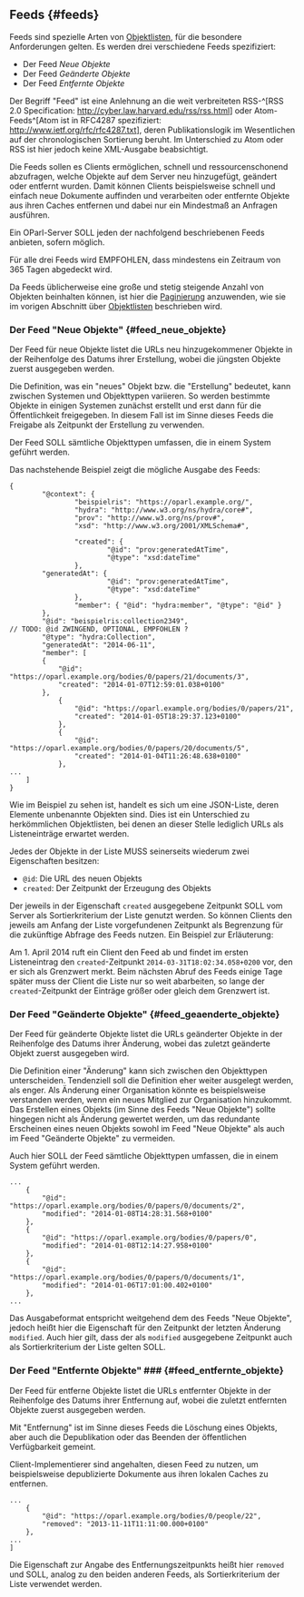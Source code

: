 Feeds  {#feeds}
-----

Feeds sind spezielle Arten von [Objektlisten](#objektlisten), für die
besondere Anforderungen gelten. Es werden drei verschiedene Feeds
spezifiziert:

* Der Feed *Neue Objekte*
* Der Feed *Geänderte Objekte*
* Der Feed *Entfernte Objekte*

Der Begriff "Feed" ist eine Anlehnung an die weit verbreiteten RSS-^[RSS
2.0 Specification: <http://cyber.law.harvard.edu/rss/rss.html>] oder 
Atom-Feeds^[Atom ist in RFC4287 spezifiziert: <http://www.ietf.org/rfc/rfc4287.txt>],
deren Publikationslogik im Wesentlichen auf der chronologischen
Sortierung beruht. Im Unterschied zu Atom oder RSS ist hier jedoch keine
XML-Ausgabe beabsichtigt.

Die Feeds sollen es Clients ermöglichen, schnell und ressourcenschonend
abzufragen, welche Objekte auf dem Server neu hinzugefügt, geändert oder
entfernt wurden. Damit können Clients beispielsweise schnell und einfach
neue Dokumente auffinden und verarbeiten oder entfernte Objekte aus ihren
Caches entfernen und dabei nur ein Mindestmaß an Anfragen ausführen.

Ein OParl-Server SOLL jeden der nachfolgend beschriebenen Feeds anbieten,
sofern möglich.

Für alle drei Feeds wird EMPFOHLEN, dass mindestens ein Zeitraum von 365 Tagen
abgedeckt wird.

Da Feeds üblicherweise eine große und stetig steigende Anzahl von Objekten
beinhalten können, ist hier die [Paginierung](#paginierung) anzuwenden, wie
sie im vorigen Abschnitt über [Objektlisten](#objektlisten) beschrieben wird.

### Der Feed "Neue Objekte"  {#feed_neue_objekte}

Der Feed für neue Objekte listet die URLs neu hinzugekommener Objekte in
der Reihenfolge des Datums ihrer Erstellung, wobei die jüngsten Objekte
zuerst ausgegeben werden.

Die Definition, was ein "neues" Objekt bzw. die "Erstellung" bedeutet, kann
zwischen Systemen und Objekttypen variieren. So werden bestimmte Objekte
in einigen Systemen zunächst erstellt und erst dann für die Öffentlichkeit
freigegeben. In diesem Fall ist im Sinne dieses Feeds die Freigabe als
Zeitpunkt der Erstellung zu verwenden.

Der Feed SOLL sämtliche Objekttypen umfassen, die in einem System geführt
werden.

Das nachstehende Beispiel zeigt die mögliche Ausgabe des Feeds:

~~~~~  {#feed_ex1 .json}
{
        "@context": {
                "beispielris": "https://oparl.example.org/",
                "hydra": "http://www.w3.org/ns/hydra/core#",
                "prov": "http://www.w3.org/ns/prov#",
                "xsd": "http://www.w3.org/2001/XMLSchema#",

                "created": {
                        "@id": "prov:generatedAtTime",
                        "@type": "xsd:dateTime"
                },
		"generatedAt": {
                        "@id": "prov:generatedAtTime",
                        "@type": "xsd:dateTime"
                },
                "member": { "@id": "hydra:member", "@type": "@id" }
        },
        "@id": "beispielris:collection2349",
// TODO: @id ZWINGEND, OPTIONAL, EMPFOHLEN ?
        "@type": "hydra:Collection",
        "generatedAt": "2014-06-11",
        "member": [
		{
			"@id": "https://oparl.example.org/bodies/0/papers/21/documents/3",
			"created": "2014-01-07T12:59:01.038+0100"
		},
    		{
        		"@id": "https://oparl.example.org/bodies/0/papers/21",
        		"created": "2014-01-05T18:29:37.123+0100"
    		},
    		{
        		"@id": "https://oparl.example.org/bodies/0/papers/20/documents/5",
        		"created": "2014-01-04T11:26:48.638+0100"
    		},
...
	]
}
~~~~~

Wie im Beispiel zu sehen ist, handelt es sich um eine JSON-Liste, deren Elemente
unbenannte Objekten sind. Dies ist ein Unterschied zu herkömmlichen Objektlisten,
bei denen an dieser Stelle lediglich URLs als Listeneinträge erwartet werden.

Jedes der Objekte in der Liste MUSS seinerseits wiederum zwei
Eigenschaften besitzen:

* `@id`: Die URL des neuen Objekts
* `created`: Der Zeitpunkt der Erzeugung des Objekts

Der jeweils in der Eigenschaft `created` ausgegebene Zeitpunkt SOLL vom Server
als Sortierkriterium der Liste genutzt werden. So können Clients den jeweils
am Anfang der Liste vorgefundenen Zeitpunkt als Begrenzung für die zukünftige
Abfrage des Feeds nutzen. Ein Beispiel zur Erläuterung:

Am 1. April 2014 ruft ein Client den Feed ab und findet im ersten Listeneintrag
den `created`-Zeitpunkt `2014-03-31T18:02:34.058+0200` vor, den er sich als
Grenzwert merkt. Beim nächsten Abruf des Feeds einige Tage später muss der 
Client die Liste nur so weit abarbeiten, so lange der `created`-Zeitpunkt der
Einträge größer oder gleich dem Grenzwert ist.

### Der Feed "Geänderte Objekte"  {#feed_geaenderte_objekte}

Der Feed für geänderte Objekte listet die URLs geänderter Objekte in
der Reihenfolge des Datums ihrer Änderung, wobei das zuletzt geänderte Objekt
zuerst ausgegeben wird.

Die Definition einer "Änderung" kann sich zwischen den Objekttypen
unterscheiden. Tendenziell soll die Definition eher weiter ausgelegt werden,
als enger. Als Änderung einer Organisation könnte es beispielsweise
verstanden werden, wenn ein neues Mitglied zur Organisation hinzukommt.
Das Erstellen eines Objekts (im Sinne des Feeds "Neue Objekte") sollte
hingegen nicht als Änderung gewertet werden, um das redundante Erscheinen
eines neuen Objekts sowohl im Feed "Neue Objekte" als auch im Feed "Geänderte
Objekte" zu vermeiden.

Auch hier SOLL der Feed sämtliche Objekttypen umfassen, die in einem System 
geführt werden.

~~~~~  {#feed_ex2 .json}
...
    {
        "@id": "https://oparl.example.org/bodies/0/papers/0/documents/2",
        "modified": "2014-01-08T14:28:31.568+0100"
    },
    {
        "@id": "https://oparl.example.org/bodies/0/papers/0",
        "modified": "2014-01-08T12:14:27.958+0100"
    },
    {
        "@id": "https://oparl.example.org/bodies/0/papers/0/documents/1",
        "modified": "2014-01-06T17:01:00.402+0100"
    },
...
~~~~~

Das Ausgabeformat entspricht weitgehend dem des Feeds "Neue Objekte", jedoch
heißt hier die Eigenschaft für den Zeitpunkt der letzten Änderung `modified`. 
Auch hier gilt, dass der als `modified` ausgegebene Zeitpunkt auch als
Sortierkriterium der Liste gelten SOLL.

### Der Feed "Entfernte Objekte" ### {#feed_entfernte_objekte}

Der Feed für entferne Objekte listet die URLs entfernter Objekte in
der Reihenfolge des Datums ihrer Entfernung auf, wobei die zuletzt entfernten 
Objekte zuerst ausgegeben werden.

Mit "Entfernung" ist im Sinne dieses Feeds die Löschung eines Objekts, aber
auch die Depublikation oder das Beenden der öffentlichen Verfügbarkeit gemeint.

Client-Implementierer sind angehalten, diesen Feed zu nutzen, um beispielsweise
depublizierte Dokumente aus ihren lokalen Caches zu entfernen.

~~~~~  {#feed_ex3 .json}
...
    {
        "@id": "https://oparl.example.org/bodies/0/people/22",
        "removed": "2013-11-11T11:11:00.000+0100"
    },
...
]
~~~~~

Die Eigenschaft zur Angabe des Entfernungszeitpunkts heißt hier `removed` und
SOLL, analog zu den beiden anderen Feeds, als Sortierkriterium der Liste
verwendet werden.
